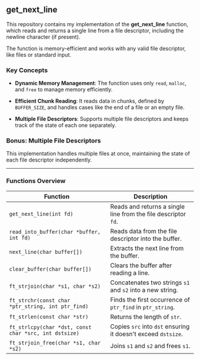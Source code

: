 ## **get_next_line**

This repository contains my implementation of the **get_next_line** function, which reads and returns a single line from a file descriptor, including the newline character (if present).

The function is memory-efficient and works with any valid file descriptor, like files or standard input.

### **Key Concepts**

- **Dynamic Memory Management**: The function uses only `read`, `malloc`, and `free` to manage memory efficiently.
  
- **Efficient Chunk Reading**: It reads data in chunks, defined by `BUFFER_SIZE`, and handles cases like the end of a file or an empty file.

- **Multiple File Descriptors**: Supports multiple file descriptors and keeps track of the state of each one separately.

### **Bonus: Multiple File Descriptors**
This implementation handles multiple files at once, maintaining the state of each file descriptor independently.

---

### **Functions Overview**

| **Function**                          | **Description** |
|---------------------------------------|-----------------|
| `get_next_line(int fd)`               | Reads and returns a single line from the file descriptor `fd`. |
| `read_into_buffer(char *buffer, int fd)` | Reads data from the file descriptor into the buffer. |
| `next_line(char buffer[])`            | Extracts the next line from the buffer. |
| `clear_buffer(char buffer[])`         | Clears the buffer after reading a line. |
| `ft_strjoin(char *s1, char *s2)`      | Concatenates two strings `s1` and `s2` into a new string. |
| `ft_strchr(const char *ptr_string, int ptr_find)` | Finds the first occurrence of `ptr_find` in `ptr_string`. |
| `ft_strlen(const char *str)`          | Returns the length of `str`. |
| `ft_strlcpy(char *dst, const char *src, int dstsize)` | Copies `src` into `dst` ensuring it doesn't exceed `dstsize`. |
| `ft_strjoin_free(char *s1, char *s2)` | Joins `s1` and `s2` and frees `s1`. |
